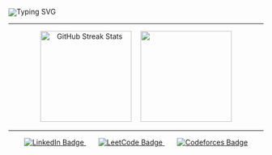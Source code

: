<p align="left" style="line-height: 1; margin: 0; padding: 0;">
  <img src="https://readme-typing-svg.demolab.com?font=Fira+Code&weight=500&size=22&duration=2200&pause=1000&color=4AA9F1&width=800&lines=Hi%2C+I'm+Evan%2C+a+CS+student+at+UNC+Chapel+Hill!" alt="Typing SVG" />
</p>

---

<p align="center">
  <a style="margin-right: 15px;">
    <img height="180em" src="https://github-readme-streak-stats.herokuapp.com/?user=evanap003300&theme=radical&hide_border=true" alt="GitHub Streak Stats"/>
  </a>
    <img height="180em" src="https://github-readme-stats.vercel.app/api/top-langs/?username=evanap003300&layout=compact&langs_count=8&hide_border=true&theme=radical&exclude_repo=Bugscribe&hide=tex,bibtex,bibtex+style&cache_seconds=1"/>
</p>

---

<p align="center">
  <a href="https://www.linkedin.com/in/evan-phillips111" style="margin-right: 25px;">
    <img src="https://img.shields.io/badge/LinkedIn-Evan%20Phillips-blue?logo=linkedin&style=for-the-badge" alt="LinkedIn Badge"/>
  </a>
  <a href="https://leetcode.com/evanap0330" style="margin-right: 25px;">
    <img src="https://img.shields.io/badge/LeetCode-evanap0330-blue?logo=leetcode&style=for-the-badge" alt="LeetCode Badge"/>
  </a>
  <a href="https://codeforces.com/profile/evanap0330">
    <img src="https://img.shields.io/badge/Codeforces-evanap0330-blue?logo=codeforces&style=for-the-badge" alt="Codeforces Badge"/>
  </a>
</p>
